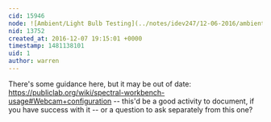 ```yaml
---
cid: 15946
node: ![Ambient/Light Bulb Testing](../notes/idev247/12-06-2016/ambient-light-bulb-testing)
nid: 13752
created_at: 2016-12-07 19:15:01 +0000
timestamp: 1481138101
uid: 1
author: warren
---
```


There's some guidance here, but it may be out of date: https://publiclab.org/wiki/spectral-workbench-usage#Webcam+configuration -- this'd be a good activity to document, if you have success with it -- or a question to ask separately from this one? 